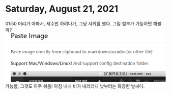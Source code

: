 # Saturday, August 21, 2021
01:50 머리가 아파서, 세수만 하려다가, 그냥 샤워를 했다.
그림 첨부가 가능하면 해볼까?
![](../attachments/2021-08-21-02-37-21.png)
가능함, 그것도 아주 쉬움!
아침 내내 비가 내리더니 낮부터는 화창한 날씨다. 
